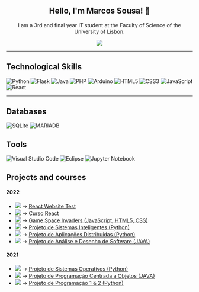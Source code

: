 <h2 align="center"> Hello, I'm  Marcos Sousa! 👋</h2>
<p align="center"> I am a 3rd and final year IT student at the Faculty of Science of the University of Lisbon.  </p>
<p align="center">
<a href="https://www.linkedin.com/in/marcos-sousa-leitao"><img src="https://img.shields.io/badge/linkedin-%230077B5.svg?&style=for-the-badge&logo=linkedin&logoColor=white"></a>
</p>

<hr>
<h2>Technological Skills</h2>
<p align="center">
 
 ![Python](https://img.shields.io/badge/python-3670A0?style=for-the-badge&logo=python&logoColor=ffdd54)
 ![Flask](https://img.shields.io/badge/Flask-000000?style=for-the-badge&logo=flask&logoColor=white)
 ![Java](https://img.shields.io/badge/java-%23ED8B00.svg?style=for-the-badge&logo=java&logoColor=white)
 ![PHP](https://img.shields.io/badge/php-%23777BB4.svg?style=for-the-badge&logo=php&logoColor=white)
 ![Arduino](https://img.shields.io/badge/-Arduino-00979D?style=for-the-badge&logo=Arduino&logoColor=white)
 ![HTML5](https://img.shields.io/badge/html5-%23E34F26.svg?style=for-the-badge&logo=html5&logoColor=white)
 ![CSS3](https://img.shields.io/badge/css3-%231572B6.svg?style=for-the-badge&logo=css3&logoColor=white)
 ![JavaScript](https://img.shields.io/badge/javascript-%23323330.svg?style=for-the-badge&logo=javascript&logoColor=%23F7DF1E)
 ![React](https://img.shields.io/badge/React-20232A?style=for-the-badge&logo=react&logoColor=61DAFB)
 
</p>
<hr>

<h2>Databases</h2>
 
 ![SQLite](https://img.shields.io/badge/sqlite-%2307405e.svg?style=for-the-badge&logo=sqlite&logoColor=white)
 ![MARIADB](https://img.shields.io/badge/MariaDB-003545?style=for-the-badge&logo=mariadb&logoColor=white)

<h2>Tools</h2>

![Visual Studio Code](https://img.shields.io/badge/Visual%20Studio%20Code-0078d7.svg?style=for-the-badge&logo=visual-studio-code&logoColor=white)
![Eclipse](https://img.shields.io/badge/Eclipse-FE7A16.svg?style=for-the-badge&logo=Eclipse&logoColor=white)
![Jupyter Notebook](https://img.shields.io/badge/jupyter-%23FA0F00.svg?style=for-the-badge&logo=jupyter&logoColor=white)

<h2>Projects and courses</h2>
<p align="center">

#### 2022

- <img src="https://progress-bar.dev/60/?title=August"/> -> <a href="https://github.com/Marcos-Sousa-Developer/React_learn">React Website Test</a>
- <img src="https://progress-bar.dev/100/?title=July"/> -> <a href="https://github.com/Marcos-Sousa-Developer/React_learn">Curso React</a>
- <img src="https://progress-bar.dev/70/?title=June"/> -> <a href="https://github.com/Marcos-Sousa-Developer/Space_Invaders">Game Space Invaders (JavaScript, HTML5, CSS) </a> 
- <img src="https://progress-bar.dev/100/?title=2ºano(2ºSem)"/> -> <a href="https://github.com/Marcos-Sousa-Developer/Sistemas_Inteligentes">Projeto de Sistemas Inteligentes (Python)</a>
- <img src="https://progress-bar.dev/100/?title=2ºano(2ºSem)"/> -> <a href="https://github.com/Marcos-Sousa-Developer/Aplicacoes_Distribuidas">Projeto de Aplicações Distribuídas (Python)</a>
- <img src="https://progress-bar.dev/100/?title=2ºano(2ºSem)"/> -> <a href="https://github.com/Marcos-Sousa-Developer/Analise_Desenho_Software">Projeto de Análise e Desenho de Software (JAVA) </a>


#### 2021
- <img src="https://progress-bar.dev/100/?title=2ºano(1ºSem)"/> -> <a href="https://github.com/Marcos-Sousa-Developer/Sistemas_Operativos">Projeto de Sistemas Operativos (Python)</a>
- <img src="https://progress-bar.dev/100/?title=2ºano(1ºSem)"/> -> <a href="https://github.com/Marcos-Sousa-Developer/Programacao_Centrada_Objetos">Projeto de Programação Centrada a Objetos (JAVA)</a>
- <img src="https://progress-bar.dev/100/?title=1ºano"/> -> <a href="https://github.com/Marcos-Sousa-Developer/Programacao">Projeto de Programação 1 & 2 (Python)</a>

</p>


<!--
**Marcos-Sousa-Developer/Marcos-Sousa-Developer** is a ✨ _special_ ✨ repository because its `README.md` (this file) appears on your GitHub profile.

Here are some ideas to get you started:

- 🔭 I’m currently working on ...
- 🌱 I’m currently learning ...
- 👯 I’m looking to collaborate on ...
- 🤔 I’m looking for help with ...
- 💬 Ask me about ...
- 📫 How to reach me: ...
- 😄 Pronouns: ...
- ⚡ Fun fact: ...
-->
